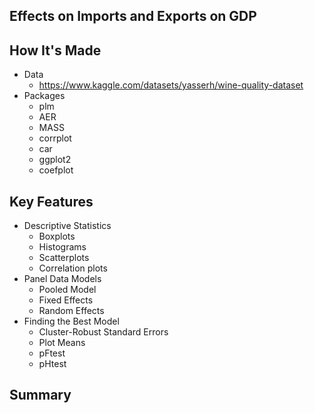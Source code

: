 ## Effects on Imports and Exports on GDP

## How It's Made
* Data
  - https://www.kaggle.com/datasets/yasserh/wine-quality-dataset
* Packages
  - plm
  - AER
  - MASS
  - corrplot
  - car
  - ggplot2
  - coefplot

## Key Features
* Descriptive Statistics
  - Boxplots
  - Histograms
  - Scatterplots
  - Correlation plots
* Panel Data Models
  - Pooled Model
  - Fixed Effects
  - Random Effects
* Finding the Best Model
  - Cluster-Robust Standard Errors
  - Plot Means
  - pFtest
  - pHtest
## Summary


